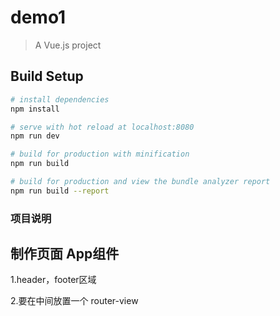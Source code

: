 # demo1

> A Vue.js project

## Build Setup

``` bash
# install dependencies
npm install

# serve with hot reload at localhost:8080
npm run dev

# build for production with minification
npm run build

# build for production and view the bundle analyzer report
npm run build --report
```

### 项目说明
## 制作页面 App组件
 
1.header，footer区域

2.要在中间放置一个 router-view 
 
